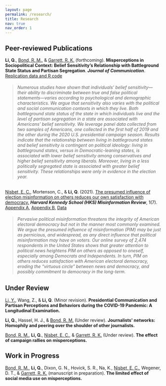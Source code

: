 ```yaml
---
layout: page
permalink: /research/
title: Research
nav: true
nav_order: 1
---
```


## Peer-reviewed Publications

**Li, Q.**, [Bond, R. M.](http://robertmbond.net/ "Bond, R. M."), & [Garrett, R. K.](https://rkellygarrett.com/ "Garrett, R. K.") (forthcoming). **Misperceptions in Sociopolitical Context:  Belief Sensitivity’s Relationship with Battleground State Status and Partisan Segregation**. ***Journal of Communication***. [Replication data and R code](https://dataverse.harvard.edu/dataset.xhtml?persistentId=doi:10.7910/DVN/DUMBEI "Replication data and R code")

> ###### Numerous studies have shown that individuals’ belief sensitivity—their ability to discriminate between true and false political statements—varies according to psychological and demographic characteristics. We argue that sensitivity also varies with the political and social communication contexts in which they live. Both battleground state status of the state in which individuals live and the level of partisan segregation in a state are associated with Americans’ belief sensitivity. We leverage panel data collected from two samples of Americans, one collected in the first half of 2019 and the other during the 2020 U.S. presidential campaign season. Results indicate that the relationship between living in battleground states and belief sensitivity is contingent on political ideology: living in battleground states, versus in Democratic-leaning states, is associated with lower belief sensitivity among conservatives and higher belief sensitivity among liberals. Moreover, living in a less politically segregated state is associated with greater belief sensitivity. These relationships were only in evidence in the election year. 


[Nisbet, E. C.](https://communication.northwestern.edu/faculty/erik-nisbet.html "Nisbet, E. C."), Mortenson, C., & **Li, Q**. (2021). [The presumed influence of election misinformation on others reduces our own satisfaction with democracy.](https://doi.org/10.37016/mr-2020-59 "The presumed influence of election misinformation on others reduces our own satisfaction with democracy.") ***Harvard Kennedy School (HKS) Misinformation Review***, 1(7). [Appendix A](https://misinforeview.hks.harvard.edu/wp-content/uploads/2021/03/nisbet_appendix_a_20210312.pdf "Appendix A"), [Appendix B](https://misinforeview.hks.harvard.edu/wp-content/uploads/2021/03/nisbet_appendix_b_20210312.pdf "Appendix B"), [Data](https://dataverse.harvard.edu/dataset.xhtml?persistentId=doi:10.7910/DVN/QMEBYZ "Data")

> ###### Pervasive political misinformation threatens the integrity of American electoral democracy but not in the manner most commonly examined. We argue the presumed influence of misinformation (PIM) may be just as pernicious, and widespread, as any direct influence that political misinformation may have on voters. Our online survey of 2,474 respondents in the United States shows that greater attention to political news heightens PIM on others as opposed to oneself, especially among Democrats and Independents. In turn, PIM on others reduces satisfaction with American electoral democracy, eroding the “virtuous circle” between news and democracy, and possibly commitment to democracy in the long-term.


## Under Review

[Li, Y.](https://www.yueliphd.net/ "Li, Y."), Wang, Z., & **Li, Q**. (Minor revision). **Presidential Communication and Partisan Perceptions and Behaviors during the COVID-19 Pandemic: A Longitudinal Examination.** 

**Li, Q.**, Hassel, H. J., & [Bond, R. M.](http://robertmbond.net/ "Bond, R. M.") (Under review). **Journalists' networks: Homophily and peering over the shoulder of other journalists.**

[Bond, R. M.](http://robertmbond.net/ "Bond, R. M."), **Li, Q.**, [Nisbet, E. C.](https://communication.northwestern.edu/faculty/erik-nisbet.html "Nisbet, E. C."), & [Garrett, R. K.](https://rkellygarrett.com/ "Garrett, R. K.") (Under review). **The effect of campaign rallies on misperceptions.** 

## Work in Progress

[Bond, R. M.](http://robertmbond.net/ "Bond, R. M."), **Li, Q.**, Dixon, G. N., Hovick, S. R., Na, K., [Nisbet, E. C.](https://communication.northwestern.edu/faculty/erik-nisbet.html "Nisbet, E. C."), Wegener, D. T., & [Garrett, R. K.](https://rkellygarrett.com/ "Garrett, R. K.") (manuscript in preparation). **The limited effect of social media use on misperceptions.**


